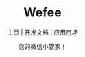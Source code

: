 <h1 align="center">Wefee</h1>
<p align="center">
<a href="https://wefee.cc/">主页</a> |
<a href="https://wefee.io/">开发文档</a> |
<a href="#">应用市场</a>
</p>
<p align="center">您的微信小管家！</p>